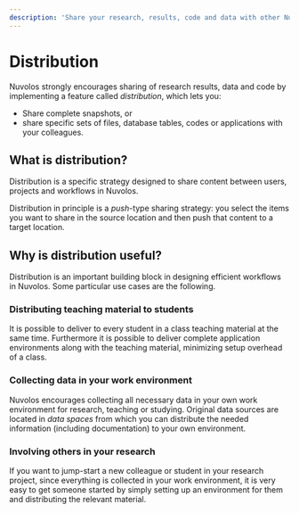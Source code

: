 ```yaml
---
description: 'Share your research, results, code and data with other Nuvolos users'
---
```


# Distribution

Nuvolos strongly encourages sharing of research results, data and code by implementing a feature called _distribution_, which lets you:

* Share complete snapshots, or
* share specific sets of files, database tables, codes or applications with your colleagues.

## What is distribution?

Distribution is a specific strategy designed to share content between users, projects and  workflows in Nuvolos.

Distribution in principle is a _push_-type sharing strategy: you select the items you want to share in the source location and then push that content to a target location.

## Why is distribution useful?

Distribution is an important building block in designing efficient workflows in Nuvolos. Some particular use cases are the following.

### Distributing teaching material to students

It is possible to deliver to every student in a class teaching material at the same time. Furthermore it is possible to deliver complete application environments along with the teaching material, minimizing setup overhead of a class.

### Collecting data in your work environment

Nuvolos encourages collecting all necessary data in your own work environment for research, teaching or studying. Original data sources are located in _data spaces_ from which you can distribute the needed information \(including documentation\) to your own environment.

### Involving others in your research

If you want to jump-start a new colleague or student in your research project, since everything is collected in your work environment, it is very easy to get someone started by simply setting up an environment for them and distributing the relevant material.

